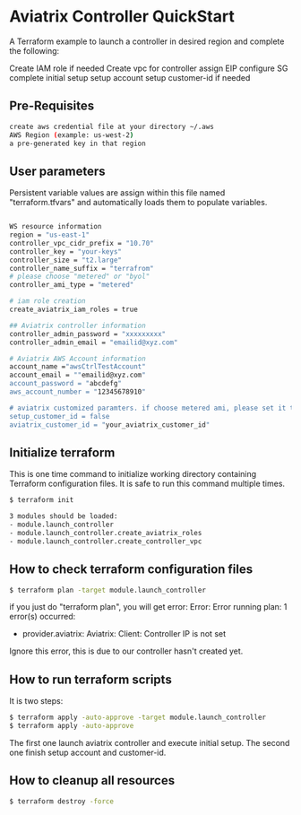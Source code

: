 # Aviatrix Controller QuickStart
A Terraform example to launch a controller in desired region and complete  the following:

Create IAM role if needed
Create vpc for controller
assign EIP
configure SG
complete initial setup
setup account
setup customer-id if needed

Pre-Requisites 
--------------
```sh
create aws credential file at your directory ~/.aws
AWS Region (example: us-west-2)
a pre-generated key in that region
```

User parameters
---------------

 Persistent variable values are assign within this file named "terraform.tfvars" and automatically loads them to populate variables. 
```sh

WS resource information
region = "us-east-1"
controller_vpc_cidr_prefix = "10.70"
controller_key = "your-keys"
controller_size = "t2.large"
controller_name_suffix = "terrafrom"
# please choose "metered" or "byol"
controller_ami_type = "metered"

# iam role creation
create_aviatrix_iam_roles = true

## Aviatrix controller information
controller_admin_password = "xxxxxxxxx"
controller_admin_email = "emailid@xyz.com"

# Aviatrix AWS Account information
account_name ="awsCtrlTestAccount"
account_email = ""emailid@xyz.com"
account_password = "abcdefg"
aws_account_number = "12345678910"

# aviatrix customized paramters. if choose metered ami, please set it to false
setup_customer_id = false
aviatrix_customer_id = "your_aviatrix_customer_id"

```

Initialize terraform
--------------------
 This is one time command to initialize working directory containing Terraform configuration files. It is safe to run this command multiple times. 
```sh
$ terraform init

3 modules should be loaded:
- module.launch_controller
- module.launch_controller.create_aviatrix_roles
- module.launch_controller.create_controller_vpc

```
How to check terraform configuration files
------------------------------------------
```sh
$ terraform plan -target module.launch_controller
```
if you just do "terraform plan", you will get error:
Error: Error running plan: 1 error(s) occurred:

* provider.aviatrix: Aviatrix: Client: Controller IP is not set

Ignore this error, this is due to our controller hasn't created yet.

How to run terraform scripts
----------------------------
It is two steps:

```sh
$ terraform apply -auto-approve -target module.launch_controller
$ terraform apply -auto-approve
```
The first one launch aviatrix controller and execute initial setup.
The second one finish setup account and customer-id.

How to cleanup all resources
----------------------------
```sh
$ terraform destroy -force
```
